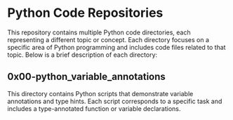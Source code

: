 # Python Code Repositories

This repository contains multiple Python code directories, each representing a different topic or concept. Each directory focuses on a specific area of Python programming and includes code files related to that topic. Below is a brief description of each directory:

## 0x00-python_variable_annotations
This directory contains Python scripts that demonstrate variable annotations and type hints. Each script corresponds to a specific task and includes a type-annotated function or variable declarations.

